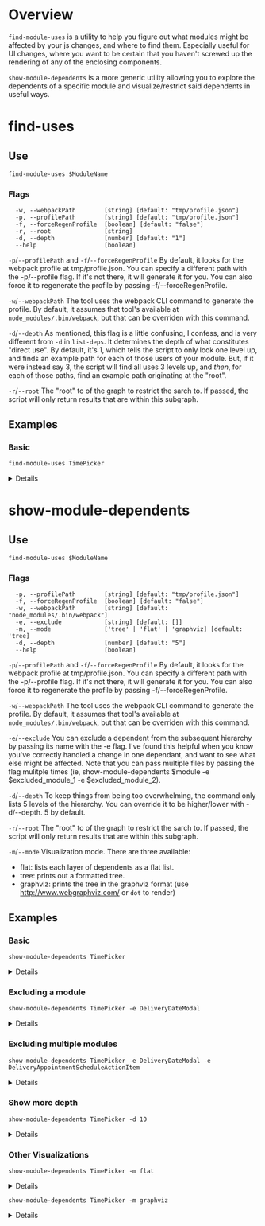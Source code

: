 # Overview

`find-module-uses` is a utility to help you figure out what modules might be
affected by your js changes, and where to find them. Especially useful for UI
changes, where you want to be certain that you haven't screwed up the rendering
 of any of the enclosing components.

`show-module-dependents` is a more generic utility allowing you to explore the
dependents of a specific module and visualize/restrict said dependents in
 useful ways.

# find-uses

## Use


```
find-module-uses $ModuleName
```

### Flags

```
  -w, --webpackPath        [string] [default: "tmp/profile.json"]
  -p, --profilePath        [string] [default: "tmp/profile.json"]
  -f, --forceRegenProfile  [boolean] [default: "false"]
  -r, --root               [string]
  -d, --depth              [number] [default: "1"]
  --help                   [boolean]
```

`-p`/`--profilePath` and `-f`/`--forceRegenProfile`
By default, it looks for the webpack profile at tmp/profile.json. You can specify a different path with the -p/--profile flag. If it's not there, it will generate it for you. You can also force it to regenerate the profile by passing -f/--forceRegenProfile.

`-w`/`--webpackPath`
The tool uses the webpack CLI command to generate the profile. By default, it assumes that tool's available at `node_modules/.bin/webpack`, but that can be overriden with this command.

`-d`/`--depth`
As mentioned, this flag is a little confusing, I confess, and is very different from `-d` in `list-deps`. It determines the depth of what constitutes "direct use". By default, it's 1, which tells the script to only look one level up, and finds an example path for each of those users of your module. But, if it were instead say 3, the script will find all uses 3 levels up, and *then*, for each of those paths, find an example path originating at the "root".

`-r`/`--root`
The "root" to of the graph to restrict the sarch to. If passed, the script will only return results that are within this subgraph.

## Examples

### Basic
 ```
find-module-uses TimePicker
```

<details>

```
Directly used by:
  ./components/form/DateAndTimeField.jsx
Example path:
  ./dispatch/DispatchApp.jsx
  ./dispatch/components/delivery_orders/RequestsList.jsx
  ./dispatch/components/deliveries/Delivery.jsx
  ./dispatch/components/deliveries/DeliveryHeader.jsx
  ./dispatch/components/deliveries/actionItems/DeliveryActionItems.jsx
  ./dispatch/components/deliveries/DeliveryDateModal.jsx
  ./components/form/DateAndTimeField.jsx
  ./components/form/TimePicker.jsx

Directly used by:
  ./components/form/TimeField.jsx
Example path:
  ./core/CoreApp.jsx
  ./core/components/shipments/show/ShipmentDetailsInterface.jsx
  ./core/components/shipments/ShipmentDetailsLoader.jsx
  ./core/components/shipments/show/ShipmentDetailsContainer.jsx
  ./core/components/shipments/show/ShipmentView.jsx
  ./core/components/shipments/show/ShipmentActionItems.jsx
  ./core/components/shipments/action_items/DeliveryAppointmentScheduleActionItem.jsx
  ./components/form/TimeRangeField.jsx
  ./components/form/TimeField.jsx
  ./components/form/TimePicker.jsx

2 USES FOUND FOR: ./components/form/TimePicker.jsx
```

</details>

# show-module-dependents

## Use

```
find-module-uses $ModuleName
```

### Flags
```
  -p, --profilePath        [string] [default: "tmp/profile.json"]
  -f, --forceRegenProfile  [boolean] [default: "false"]
  -w, --webpackPath        [string] [default: "node_modules/.bin/webpack"]
  -e, --exclude            [string] [default: []]
  -m, --mode               ['tree' | 'flat' | 'graphviz] [default: 'tree]
  -d, --depth              [number] [default: "5"]
  --help                   [boolean]

```

`-p`/`--profilePath` and `-f`/`--forceRegenProfile`
By default, it looks for the webpack profile at tmp/profile.json. You can specify a different path with the -p/--profile flag. If it's not there, it will generate it for you. You can also force it to regenerate the profile by passing -f/--forceRegenProfile.

`-w`/`--webpackPath`
The tool uses the webpack CLI command to generate the profile. By default, it assumes that tool's available at `node_modules/.bin/webpack`, but that can be overriden with this command.

`-e`/`--exclude`
You can exclude a dependent from the subsequent hierarchy by passing its name with the -e flag. I've found this helpful when you know you've correctly handled a change in one dependant, and want to see what else might be affected. Note that you can pass multiple files by passing the flag mulitple times (ie, show-module-dependents $module -e $excluded_module_1 -e $excluded_module_2).

`-d`/`--depth`
To keep things from being too overwhelming, the command only lists 5 levels of the hierarchy. You can override it to be higher/lower with -d/--depth. 5 by default.

`-r`/`--root`
The "root" to of the graph to restrict the sarch to. If passed, the script will only return results that are within this subgraph.

 `-m`/`--mode`
Visualization mode. There are three available:
 * flat: lists each layer of dependents as a flat list.
 * tree: prints out a formatted tree.
 * graphviz: prints the tree in the graphviz format (use http://www.webgraphviz.com/ or `dot` to render)


## Examples

### Basic
 ```
show-module-dependents TimePicker
```

<details>

```
./components/form/TimePicker.jsx
    ./components/form/DateAndTimeField.jsx
        ./dispatch/components/deliveries/DeliveryDateModal.jsx
            ./dispatch/components/deliveries/actionItems/DeliveryActionItems.jsx
                ./dispatch/components/deliveries/DeliveryHeader.jsx
                    ./dispatch/components/deliveries/Delivery.jsx (Excluded, 6 child modules hidden)
    ./components/form/TimeField.jsx
        ./components/form/TimeRangeField.jsx
            ./dispatch/components/deliveries/DeliveryDateModal.jsx
                ./dispatch/components/deliveries/actionItems/DeliveryActionItems.jsx
                    ./dispatch/components/deliveries/DeliveryHeader.jsx (Excluded, 7 child modules hidden)
            ./core/components/shipments/action_items/DeliveryAppointmentScheduleActionItem.jsx
                ./core/components/shipments/show/ShipmentActionItems.jsx
                    ./core/components/shipments/show/ShipmentView.jsx (Excluded, 17 child modules hidden)
    ./components/form/TimePickerContainer.jsx
```

</details>

### Excluding a module

```
show-module-dependents TimePicker -e DeliveryDateModal
```

<details>

```
./components/form/TimePicker.jsx
    ./components/form/DateAndTimeField.jsx
        ./dispatch/components/deliveries/DeliveryDateModal.jsx (Excluded, 9 child modules hidden)
    ./components/form/TimeField.jsx
        ./components/form/TimeRangeField.jsx
            ./dispatch/components/deliveries/DeliveryDateModal.jsx (Excluded, 9 child modules hidden)
            ./core/components/shipments/action_items/DeliveryAppointmentScheduleActionItem.jsx
                ./core/components/shipments/show/ShipmentActionItems.jsx
                    ./core/components/shipments/show/ShipmentView.jsx (Excluded, 17 child modules hidden)
    ./components/form/TimePickerContainer.jsx
```
</details>

### Excluding multiple modules

```
show-module-dependents TimePicker -e DeliveryDateModal -e DeliveryAppointmentScheduleActionItem
```

<details>

```
./components/form/TimePicker.jsx
    ./components/form/DateAndTimeField.jsx
        ./dispatch/components/deliveries/DeliveryDateModal.jsx (Excluded, 9 child modules hidden)
    ./components/form/TimeField.jsx
        ./components/form/TimeRangeField.jsx
            ./dispatch/components/deliveries/DeliveryDateModal.jsx (Excluded, 9 child modules hidden)
            ./core/components/shipments/action_items/DeliveryAppointmentScheduleActionItem.jsx (Excluded, 19 child modules hidden)
    ./components/form/TimePickerContainer.jsx
```
</details>

### Show more depth
```
show-module-dependents TimePicker -d 10
```

<details>

```
./components/form/TimePicker.jsx
    ./components/form/DateAndTimeField.jsx
        ./dispatch/components/deliveries/DeliveryDateModal.jsx
            ./dispatch/components/deliveries/actionItems/DeliveryActionItems.jsx
                ./dispatch/components/deliveries/DeliveryHeader.jsx
                    ./dispatch/components/deliveries/Delivery.jsx
                        ./dispatch/components/delivery_orders/RequestsList.jsx
                            ./dispatch/DispatchApp.jsx
                                ./dispatch/DispatchLoader.jsx
                        ./dispatch/components/carriers/LoadsList.jsx
                            ./dispatch/DispatchApp.jsx
                                ./dispatch/DispatchLoader.jsx
    ./components/form/TimeField.jsx
        ./components/form/TimeRangeField.jsx
            ./dispatch/components/deliveries/DeliveryDateModal.jsx
                ./dispatch/components/deliveries/actionItems/DeliveryActionItems.jsx
                    ./dispatch/components/deliveries/DeliveryHeader.jsx
                        ./dispatch/components/deliveries/Delivery.jsx
                            ./dispatch/components/delivery_orders/RequestsList.jsx
                                ./dispatch/DispatchApp.jsx
                                    ./dispatch/DispatchLoader.jsx
                            ./dispatch/components/carriers/LoadsList.jsx
                                ./dispatch/DispatchApp.jsx
                                    ./dispatch/DispatchLoader.jsx
            ./core/components/shipments/action_items/DeliveryAppointmentScheduleActionItem.jsx
                ./core/components/shipments/show/ShipmentActionItems.jsx
                    ./core/components/shipments/show/ShipmentView.jsx
                        ./core/components/shipments/show/ShipmentDetailsContainer.jsx
                            ./core/components/shipments/ShipmentDetailsLoader.jsx
                                ./core/components/shipments/show/ShipmentDetailsInterface.jsx
                                    ./core/CoreApp.jsx
                                        ./core/CoreLoader.jsx (Excluded, 0 child modules hidden)
                                ./core/components/shipments/index/ShipmentQuickView.jsx
                                    ./core/components/shipments/index/ShipmentListInterface.jsx
                                        ./core/CoreApp.jsx (Excluded, 1 child modules hidden)
                                ./core/components/inbox/InboxShipment.jsx
                                    ./core/components/inbox/InboxInterface.jsx
                                        ./core/CoreApp.jsx (Excluded, 1 child modules hidden)
                                    ./core/components/inbox/InboxNote.jsx
                                        ./core/components/inbox/InboxInterface.jsx (Excluded, 2 child modules hidden)
    ./components/form/TimePickerContainer.jsx
```

</details>

### Other Visualizations
```
show-module-dependents TimePicker -m flat
```

<details>

```
ROOT MODULE:
./components/form/TimePicker.jsx


Level 1
./components/form/DateAndTimeField.jsx
./components/form/TimeField.jsx
./components/form/TimePickerContainer.jsx


Level 2
./dispatch/components/deliveries/DeliveryDateModal.jsx
./components/form/TimeRangeField.jsx


Level 3
./dispatch/components/deliveries/actionItems/DeliveryActionItems.jsx
./core/components/shipments/action_items/DeliveryAppointmentScheduleActionItem.jsx


Level 4
./dispatch/components/deliveries/DeliveryHeader.jsx
./core/components/shipments/show/ShipmentActionItems.jsx


Level 5
./dispatch/components/deliveries/Delivery.jsx
./core/components/shipments/show/ShipmentView.jsx
```
</details>

```
show-module-dependents TimePicker -m graphviz
```

<details>

Note that you probably want to pipe this into http://www.webgraphviz.com/ or `dot`

```
strict digraph {
  "components/form\nTimePicker.jsx" -> "components/form\nDateAndTimeField.jsx";
  "components/form\nTimePicker.jsx" -> "components/form\nTimeField.jsx";
  "components/form\nTimePicker.jsx" -> "components/form\nTimePickerContainer.jsx";
  "components/form\nDateAndTimeField.jsx" -> "dispatch/components/deliveries\nDeliveryDateModal.jsx";
  "dispatch/components/deliveries\nDeliveryDateModal.jsx" -> "dispatch/components/deliveries/actionItems\nDeliveryActionItems.jsx";
  "dispatch/components/deliveries/actionItems\nDeliveryActionItems.jsx" -> "dispatch/components/deliveries\nDeliveryHeader.jsx";
  "dispatch/components/deliveries\nDeliveryHeader.jsx" -> "dispatch/components/deliveries\nDelivery.jsx";
  "components/form\nTimeField.jsx" -> "components/form\nTimeRangeField.jsx";
  "components/form\nTimeRangeField.jsx" -> "dispatch/components/deliveries\nDeliveryDateModal.jsx";
  "components/form\nTimeRangeField.jsx" -> "core/components/shipments/action_items\nDeliveryAppointmentScheduleActionItem.jsx";
  "dispatch/components/deliveries\nDeliveryDateModal.jsx" -> "dispatch/components/deliveries/actionItems\nDeliveryActionItems.jsx";
  "dispatch/components/deliveries/actionItems\nDeliveryActionItems.jsx" -> "dispatch/components/deliveries\nDeliveryHeader.jsx";
  "core/components/shipments/action_items\nDeliveryAppointmentScheduleActionItem.jsx" -> "core/components/shipments/show\nShipmentActionItems.jsx";
  "core/components/shipments/show\nShipmentActionItems.jsx" -> "core/components/shipments/show\nShipmentView.jsx";
}
```
</details>

